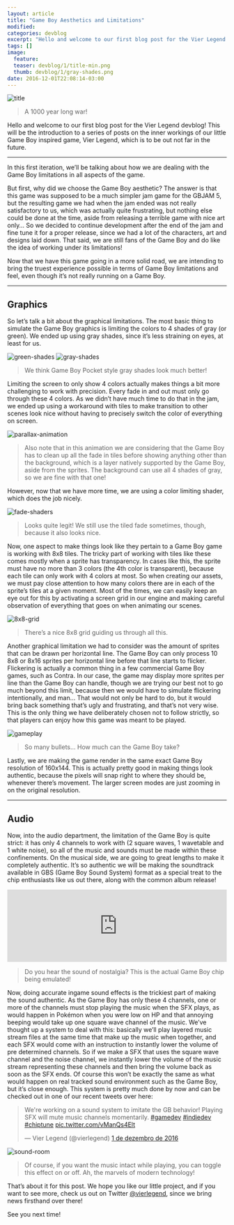 ```yaml
---
layout: article
title: "Game Boy Aesthetics and Limitations"
modified:
categories: devblog
excerpt: "Hello and welcome to our first blog post for the Vier Legend devblog!"
tags: []
image:
  feature:
  teaser: devblog/1/title-min.png
  thumb: devblog/1/gray-shades.png
date: 2016-12-01T22:08:14-03:00
---
```


<p class="center">
<img src="/images/devblog/1/title-min.png" alt="title">
</p>

>A 1000 year long war!

Hello and welcome to our first blog post for the Vier Legend devblog! This will be the introduction to a series of posts on the inner workings of our little Game Boy inspired game, Vier Legend, which is to be out not far in the future.

***

In this first iteration, we’ll be talking about how we are dealing with the Game Boy limitations in all aspects of the game.

But first, why did we choose the Game Boy aesthetic? The answer is that this game was supposed to be a much simpler jam game for the GBJAM 5, but the resulting game we had when the jam ended was not really satisfactory to us, which was actually quite frustrating, but nothing else could be done at the time, aside from releasing a terrible game with nice art only… So we decided to continue development after the end of the jam and fine tune it for a proper release, since we had a lot of the characters, art and designs laid down. That said, we are still fans of the Game Boy and do like the idea of working under its limitations!

Now that we have this game going in a more solid road, we are intending to bring the truest experience possible in terms of Game Boy limitations and feel, even though it’s not really running on a Game Boy.

***

## Graphics

So let’s talk a bit about the graphical limitations. The most basic thing to simulate the Game Boy graphics is limiting the colors to 4 shades of gray (or green). We ended up using gray shades, since it’s less straining on eyes, at least for us.

<p class="center">
<img src="/images/devblog/1/green-shades.png" alt="green-shades">
<img src="/images/devblog/1/gray-shades.png" alt="gray-shades">
</p>

>We think Game Boy Pocket style gray shades look much better!

Limiting the screen to only show 4 colors actually makes things a bit more challenging to work with precision. Every fade in and out must only go through these 4 colors. As we didn’t have much time to do that in the jam, we ended up using a workaround with tiles to make transition to other scenes look nice without having to precisely switch the color of everything on screen.

<p class="center">
<img src="https://cdn-images-1.medium.com/max/720/1*5WXkCi99DNuMHUybLFV3yA.gif" alt="parallax-animation">
</p>

>Also note that in this animation we are considering that the Game Boy has to clean up all the fade in tiles before showing anything other than the background, which is a layer natively supported by the Game Boy, aside from the sprites. The background can use all 4 shades of gray, so we are fine with that one!

However, now that we have more time, we are using a color limiting shader, which does the job nicely.

<p class="center">
<img src="https://cdn-images-1.medium.com/max/720/1*Gsigia600SzLrNe9YqinYQ.gif" alt="fade-shaders">
</p>

>Looks quite legit! We still use the tiled fade sometimes, though, because it also looks nice.

Now, one aspect to make things look like they pertain to a Game Boy game is working with 8x8 tiles. The tricky part of working with tiles like these comes mostly when a sprite has transparency. In cases like this, the sprite must have no more than 3 colors (the 4th color is transparent), because each tile can only work with 4 colors at most. So when creating our assets, we must pay close attention to how many colors there are in each of the sprite’s tiles at a given moment. Most of the times, we can easily keep an eye out for this by activating a screen grid in our engine and making careful observation of everything that goes on when animating our scenes.

<p class="center">
<img src="https://cdn-images-1.medium.com/max/720/1*Zfa9tq5pwbcQizcAKRuKTw.gif" alt="8x8-grid">
</p>

>There’s a nice 8x8 grid guiding us through all this.

Another graphical limitation we had to consider was the amount of sprites that can be drawn per horizontal line. The Game Boy can only process 10 8x8 or 8x16 sprites per horizontal line before that line starts to flicker. Flickering is actually a common thing in a few commercial Game Boy games, such as Contra. In our case, the game may display more sprites per line than the Game Boy can handle, though we are trying our best not to go much beyond this limit, because then we would have to simulate flickering intentionally, and man… That would not only be hard to do, but it would bring back something that’s ugly and frustrating, and that’s not very wise. This is the only thing we have deliberately chosen not to follow strictly, so that players can enjoy how this game was meant to be played.

<p class="center">
<img src="/images/devblog/1/gameplay.png" alt="gameplay">
</p>

>So many bullets… How much can the Game Boy take?

Lastly, we are making the game render in the same exact Game Boy resolution of 160x144. This is actually pretty good in making things look authentic, because the pixels will snap right to where they should be, whenever there’s movement. The larger screen modes are just zooming in on the original resolution.

***

## Audio

Now, into the audio department, the limitation of the Game Boy is quite strict: it has only 4 channels to work with (2 square waves, 1 wavetable and 1 white noise), so all of the music and sounds must be made within these confinements. On the musical side, we are going to great lengths to make it completely authentic. It’s so authentic we will be making the soundtrack available in GBS (Game Boy Sound System) format as a special treat to the chip enthusiasts like us out there, along with the common album release!

<iframe width="100%" height="166" scrolling="no" frameborder="no" src="https://w.soundcloud.com/player/?url=https%3A//api.soundcloud.com/tracks/293436331&amp;color=ff5500"></iframe>

>Do you hear the sound of nostalgia? This is the actual Game Boy chip being emulated!

Now, doing accurate ingame sound effects is the trickiest part of making the sound authentic. As the Game Boy has only these 4 channels, one or more of the channels must stop playing the music when the SFX plays, as would happen in Pokémon when you were low on HP and that annoying beeping would take up one square wave channel of the music. We’ve thought up a system to deal with this: basically we’ll play layered music stream files at the same time that make up the music when together, and each SFX would come with an instruction to instantly lower the volume of pre determined channels. So if we make a SFX that uses the square wave channel and the noise channel, we instantly lower the volume of the music stream representing these channels and then bring the volume back as soon as the SFX ends. Of course this won’t be exactly the same as what would happen on real tracked sound environment such as the Game Boy, but it’s close enough. This system is pretty much done by now and can be checked out in one of our recent tweets over here:

<p class="center">

<blockquote class="twitter-tweet" data-lang="pt"><p lang="en" dir="ltr">We&#39;re working on a sound system to imitate the GB behavior! Playing SFX will mute music channels momentarily. <a href="https://twitter.com/hashtag/gamedev?src=hash">#gamedev</a> <a href="https://twitter.com/hashtag/indiedev?src=hash">#indiedev</a> <a href="https://twitter.com/hashtag/chiptune?src=hash">#chiptune</a> <a href="https://t.co/vManQs4Elt">pic.twitter.com/vManQs4Elt</a></p>&mdash; Vier Legend (@vierlegend) <a href="https://twitter.com/vierlegend/status/804147714661482496">1 de dezembro de 2016</a></blockquote>
</p>

<script async src="//platform.twitter.com/widgets.js" charset="utf-8"></script>

<p class="center">
<img src="/images/devblog/1/sound-room.png" alt="sound-room">
</p>

>Of course, if you want the music intact while playing, you can toggle this effect on or off. Ah, the marvels of modern technology!

That’s about it for this post. We hope you like our little project, and if you want to see more, check us out on Twitter [@vierlegend](http://twitter.com/vierlegend), since we bring news firsthand over there!

See you next time!